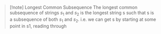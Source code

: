
> [!note] Longest Common Subsequence
> The longest common subsequence of strings $s_1$ and $s_2$ is the longest string s such that s is a subsequence of both $s_1$ and $s_2$. i.e. we can get s by starting at some point in s1, reading through